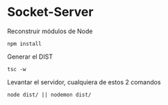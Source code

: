 # Socket-Server

Reconstruir módulos de Node
```
npm install
```

Generar el DIST
```
tsc -w
```

Levantar el servidor, cualquiera de estos 2 comandos
```
node dist/ || nodemon dist/
```
